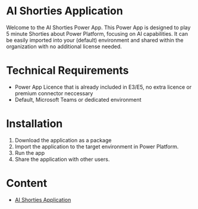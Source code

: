 # AI Shorties Application
Welcome to the AI Shorties Power App. This Power App is designed to play 5 minute Shorties about Power Platform, focusing on AI capabilities. It can be easily imported into your (default) environment and shared within the organization with no additional license needed.

# Technical Requirements
- Power App Licence that is already included in E3/E5, no extra licence or premium connector neccessary
- Default, Microsoft Teams or dedicated environment

# Installation
1. Download the application as a package
2. Import the application to the target environment in Power Platform.
3. Run the app
4. Share the application with other users.

# Content
- [AI Shorties Application](https://raw.githubusercontent.com/ecelermi/aishortiesapp/main/PowerPlatformDynamics365Shorties.zip)
